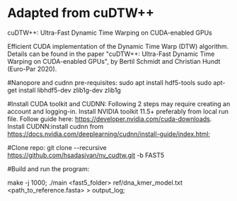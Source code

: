 # Adapted from cuDTW++
cuDTW++: Ultra-Fast Dynamic Time Warping on CUDA-enabled GPUs

Efficient CUDA implementation of the Dynamic Time Warp (DTW) algorithm. Details can be found in the paper "cuDTW++: Ultra-Fast Dynamic Time Warping on CUDA-enabled GPUs", by Bertil Schmidt and Christian Hundt (Euro-Par 2020).



#Nanopore and cudnn pre-requisites:
sudo apt install hdf5-tools
sudo apt-get install libhdf5-dev zlib1g-dev zlib1g

#Install CUDA toolkit and CUDNN:
Following 2 steps may require creating an account and logging-in.
Install NVIDIA toolkit 11.5+ preferably from local run file. Follow guide here: https://developer.nvidia.com/cuda-downloads.
Install CUDNN:install cudnn from https://docs.nvidia.com/deeplearning/cudnn/install-guide/index.html;

#Clone repo:
git clone --recursive https://github.com/hsadasivan/nv_cudtw.git -b FAST5

#Build and run the program:

make -j 1000;
./main <fast5_folder>  ref/dna_kmer_model.txt <path_to_reference.fasta> > output_log;
